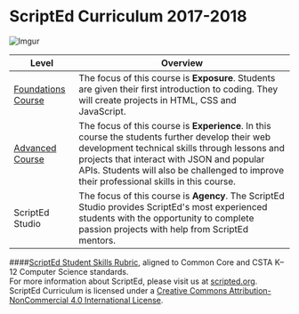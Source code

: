 # ScriptEd Curriculum 2017-2018
![Imgur](http://i.imgur.com/KxRicIt.png)

|Level|Overview|
|----|----|
|[Foundations Course](foundations)| The focus of this course is **Exposure**. Students are given their first introduction to coding. They will create projects in HTML, CSS and JavaScript.|
|[Advanced Course](year2)| The focus of this course is **Experience**. In this course the students further develop their web development technical skills through lessons and projects that interact with JSON and popular APIs. Students will also be challenged to improve their professional skills in this course.|
|ScriptEd Studio| The focus of this course is **Agency**. The ScriptEd Studio provides ScriptEd's most experienced students with the opportunity to complete passion projects with help from ScriptEd mentors.|

####<a href="LINK HERE">ScriptEd Student Skills Rubric</a>, aligned to Common Core and CSTA K–12 Computer Science standards.
<br>
For more information about ScriptEd, please visit us at [scripted.org](https://www.scripted.org). 
<br>
ScriptEd Curriculum is licensed under a <a rel="license" href="http://creativecommons.org/licenses/by-nc/4.0/">Creative Commons Attribution-NonCommercial 4.0 International License</a>. 
